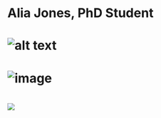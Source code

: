 # Alia Jones, PhD Student
# ![alt text](https://github.com/[AliaAJones]/[AliaAJones]/[pictures]/snook.jpg?raw=true)
# ![image](pictures/snook.jpg?raw=true)
# <img src="snook.png">
